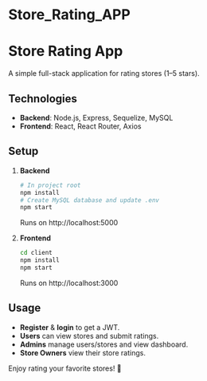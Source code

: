 # Store_Rating_APP
# Store Rating App

A simple full-stack application for rating stores (1–5 stars).

## Technologies
- **Backend**: Node.js, Express, Sequelize, MySQL
- **Frontend**: React, React Router, Axios

## Setup
1. **Backend**
   ```bash
   # In project root
   npm install
   # Create MySQL database and update .env
   npm start
   ```
   Runs on http://localhost:5000

2. **Frontend**
   ```bash
   cd client
   npm install
   npm start
   ```
   Runs on http://localhost:3000

## Usage
- **Register** & **login** to get a JWT.
- **Users** can view stores and submit ratings.
- **Admins** manage users/stores and view dashboard.
- **Store Owners** view their store ratings.

Enjoy rating your favorite stores! 🚀

